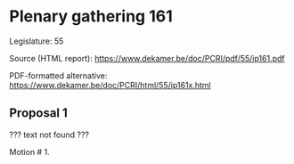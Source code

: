 # Plenary gathering 161

Legislature: 55

Source (HTML report): https://www.dekamer.be/doc/PCRI/pdf/55/ip161.pdf

PDF-formatted alternative: https://www.dekamer.be/doc/PCRI/html/55/ip161x.html

## Proposal 1

??? text not found ???

Motion # 1.

